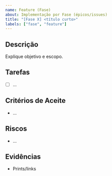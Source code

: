 ```yaml
---
name: Feature (Fase)
about: Implementação por Fase (épicos/issues)
title: "[Fase X] <título curto>"
labels: ["fase", "feature"]
---
```


## Descrição
Explique objetivo e escopo.

## Tarefas
- [ ] ...

## Critérios de Aceite
- ...

## Riscos
- ...

## Evidências
- Prints/links

